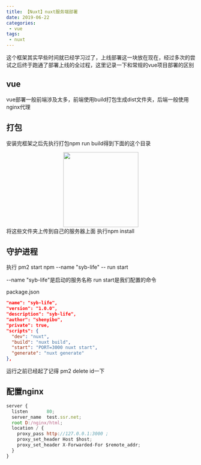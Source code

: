 ```yaml
---
title: 【Nuxt】nuxt服务端部署
date: 2019-06-22
categories:
 - vue
tags:
 - nuxt
---
```

这个框架其实早些时间就已经学习过了，上线部署这一块放在现在，经过多次的尝试之后终于跑通了部署上线的全过程，这里记录一下和常规的vue项目部署的区别
## vue
vue部署一般前端涉及太多，前端使用build打包生成dist文件夹，后端一般使用nginx代理
## 打包
安装完框架之后先执行打包npm run build得到下面的这个目录
<div align=center>
<img src="https://shenyibo.oss-cn-beijing.aliyuncs.com/20200615/735bae70-aeea-11ea-93c3-b5c4111c7d85.jpg" width="200px" />
</div>
将这些文件夹上传到自己的服务器上面 执行npm install

## 守护进程
执行 pm2 start npm --name "syb-life" -- run start  

--name "syb-life"是启动的服务名称 run start是我们配置的命令  

package.json  
```json
"name": "syb-life",
"version": "1.0.0",
"description": "syb-life",
"author": "shenyibo",
"private": true,
"scripts": {
  "dev": "nuxt",
  "build": "nuxt build",
  "start": "PORT=3000 nuxt start",
  "generate": "nuxt generate"
},
```
运行之前已经起了记得 pm2 delete id一下

## 配置nginx
```js
server {
  listen       80;
  server_name  test.ssr.net;
  root D:/nginx/html;
  location / {
    proxy_pass http://127.0.0.1:3000 ;
    proxy_set_header Host $host;
    proxy_set_header X-Forwarded-For $remote_addr;
  }
}
```